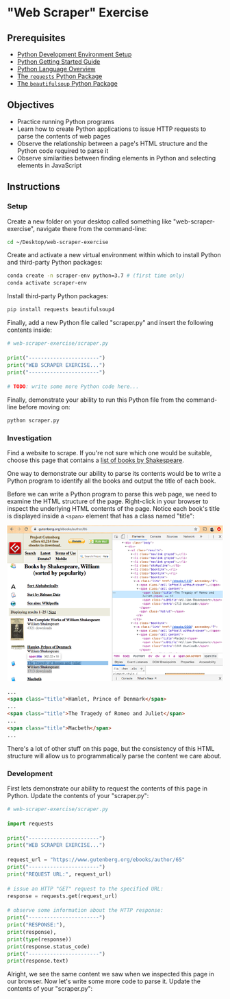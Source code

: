 # "Web Scraper" Exercise

## Prerequisites

  + [Python Development Environment Setup](https://github.com/prof-rossetti/intro-to-python/blob/master/units/unit-0.md)
  + [Python Getting Started Guide](https://github.com/prof-rossetti/intro-to-python/blob/master/units/unit-1.md)
  + [Python Language Overview](https://github.com/prof-rossetti/intro-to-python/blob/master/units/unit-2.md)
  + [The `requests` Python Package](https://github.com/prof-rossetti/intro-to-python/blob/master/notes/python/packages/requests.md)
  + [The `beautifulsoup` Python Package](https://github.com/prof-rossetti/intro-to-python/blob/master/notes/python/packages/beautifulsoup.md)

## Objectives

  + Practice running Python programs
  + Learn how to create Python applications to issue HTTP requests to parse the contents of web pages
  + Observe the relationship between a page's HTML structure and the Python code required to parse it
  + Observe similarities between finding elements in Python and selecting elements in JavaScript

## Instructions

### Setup

Create a new folder on your desktop called something like "web-scraper-exercise", navigate there from the command-line:

```sh
cd ~/Desktop/web-scraper-exercise
```

Create and activate a new virtual environment within which to install Python and third-party Python packages:

```sh
conda create -n scraper-env python=3.7 # (first time only)
conda activate scraper-env
```

Install third-party Python packages:

```sh
pip install requests beautifulsoup4
```

Finally, add a new Python file called "scraper.py" and insert the following contents inside:

```py
# web-scraper-exercise/scraper.py

print("-----------------------")
print("WEB SCRAPER EXERCISE...")
print("-----------------------")

# TODO: write some more Python code here...
```

Finally, demonstrate your ability to run this Python file from the command-line before moving on:

```sh
python scraper.py
```

### Investigation

Find a website to scrape. If you're not sure which one would be suitable, choose this page that contains a [list of books by Shakespeare](https://www.gutenberg.org/ebooks/author/65).

One way to demonstrate our ability to parse its contents would be to write a Python program to identify all the books and output the title of each book.

Before we can write a Python program to parse this web page, we need to examine the HTML structure of the page. Right-click in your browser to inspect the underlying HTML contents of the page. Notice each book's title is displayed inside a `<span>` element that has a class named "title":

![](inspect-page.png)

```html
...
<span class="title">Hamlet, Prince of Denmark</span>
...
<span class="title">The Tragedy of Romeo and Juliet</span>
...
<span class="title">Macbeth</span>
...
```

There's a lot of other stuff on this page, but the consistency of this HTML structure will allow us to programmatically parse the content we care about.


### Development

First lets demonstrate our ability to request the contents of this page in Python. Update the contents of your "scraper.py":

```py
# web-scraper-exercise/scraper.py

import requests

print("-----------------------")
print("WEB SCRAPER EXERCISE...")

request_url = "https://www.gutenberg.org/ebooks/author/65"
print("-----------------------")
print("REQUEST URL:", request_url)

# issue an HTTP "GET" request to the specified URL:
response = requests.get(request_url)

# observe some information about the HTTP response:
print("-----------------------")
print("RESPONSE:"),
print(response),
print(type(response))
print(response.status_code)
print("-----------------------")
print(response.text)
```

Alright, we see the same content we saw when we inspected this page in our browser. Now let's write some more code to parse it. Update the contents of your "scraper.py":

```py
```
